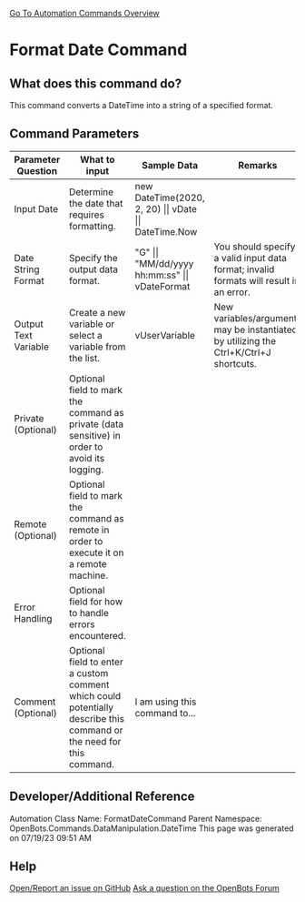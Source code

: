 <!--TITLE: Format Date Command -->
<!-- SUBTITLE: a command in the Data Manipulation Commands\DateTime group. -->
[Go To Automation Commands Overview](/automation-commands)


# Format Date Command


## What does this command do?
This command converts a DateTime into a string of a specified format.


## Command Parameters
| Parameter Question   	| What to input  	|  Sample Data 	| Remarks  	|
| ---                    | ---               | ---           | ---       |
|Input Date|Determine the date that requires formatting.|new DateTime(2020, 2, 20) \|\| vDate \|\| DateTime.Now||
|Date String Format|Specify the output data format.|"G" \|\| "MM/dd/yyyy hh:mm:ss" \|\| vDateFormat|You should specify a valid input data format; invalid formats will result in an error.|
|Output Text Variable|Create a new variable or select a variable from the list.|vUserVariable|New variables/arguments may be instantiated by utilizing the Ctrl+K/Ctrl+J shortcuts.|
|Private (Optional)|Optional field to mark the command as private (data sensitive) in order to avoid its logging.|||
|Remote (Optional)|Optional field to mark the command as remote in order to execute it on a remote machine.|||
|Error Handling|Optional field for how to handle errors encountered.|||
|Comment (Optional)|Optional field to enter a custom comment which could potentially describe this command or the need for this command.|I am using this command to...||


## Developer/Additional Reference
Automation Class Name: FormatDateCommand
Parent Namespace: OpenBots.Commands.DataManipulation.DateTime
This page was generated on 07/19/23 09:51 AM


## Help
[Open/Report an issue on GitHub](https://github.com/OpenBotsAI/OpenBots.Studio/issues/new)
[Ask a question on the OpenBots Forum](https://openbots.ai/forums/)
